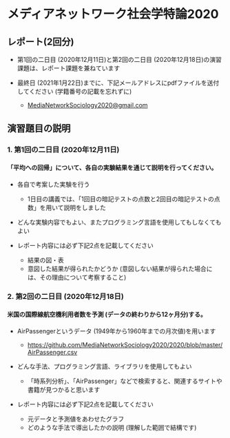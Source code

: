 # メディアネットワーク社会学特論2020

## レポート(2回分)
- 第1回の二日目 (2020年12月11日)と第2回の二日目 (2020年12月18日)の演習課題は、レポート課題を兼ねています

- 最終日 (2021年1月22日)までに、下記メールアドレスにpdfファイルを送付してください (学籍番号の記載を忘れずに)
  - MediaNetworkSociology2020@gmail.com

## 演習題目の説明

### 1. 第1回の二日目 (2020年12月11日)

#### 「平均への回帰」について、各自の実験結果を通じて説明を行ってください。

- 各自で考案した実験を行う
  - 1日目の講義では、「1回目の暗記テストの点数と2回目の暗記テストの点数」を用いて説明をしました

- どんな実験内容でもよい、またプログラミング言語を使用してもしなくてもよい

- レポート内容には必ず下記2点を記載してください
  - 結果の図・表
  - 意図した結果が得られたかどうか (意図しない結果が得られた場合には、その理由について考察すること)

### 2. 第2回の二日目 (2020年12月18日)

#### 米国の国際線航空機利用者数を予測 (データの終わりから12ヶ月分)する。

- AirPassengerというデータ (1949年から1960年までの月次値)を用います
  - https://github.com/MediaNetworkSociology2020/2020/blob/master/AirPassenger.csv

- どんな手法、プログラミング言語、ライブラリを使用してもよい
  - 「時系列分析」、「AirPassenger」などで検索すると、関連するサイトや書籍が見つかると思います

- レポート内容には必ず下記2点を記載してください
  - 元データと予測値をあわせたグラフ
  - どのような手法で導出したかの説明 (理解した範囲で結構です)
